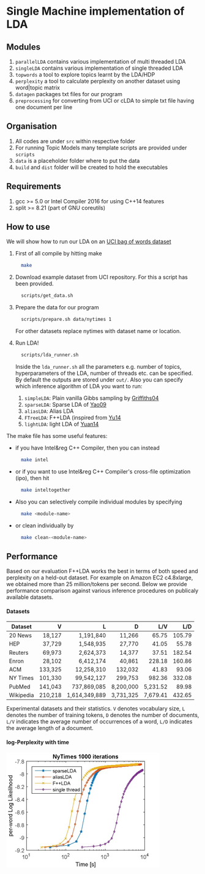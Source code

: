 # Single Machine implementation of LDA

## Modules
1. `parallelLDA` contains various implementation of multi threaded LDA
2. `singleLDA` contains various implementation of single threaded LDA
3. `topwords` a tool to explore topics learnt by the LDA/HDP
4. `perplexity` a tool to calculate perplexity on another dataset using word|topic matrix
5. `datagen` packages txt files for our program
6. `preprocessing` for converting from UCI or cLDA to simple txt file having one document per line


## Organisation
1. All codes are under `src` within respective folder
2. For running Topic Models many template scripts are provided under `scripts`
3. `data` is a placeholder folder where to put the data
4. `build` and `dist` folder will be created to hold the executables


## Requirements
1. gcc >= 5.0 or Intel Compiler 2016 for using C++14 features
2. split >= 8.21 (part of GNU coreutils)

## How to use
We will show how to run our LDA on an [UCI bag of words dataset](https://archive.ics.uci.edu/ml/datasets/Bag+of+Words)

1. First of all compile by hitting make

   ```bash
     make
   ```

2. Download example dataset from UCI repository. For this a script has been provided.

   ```bash
     scripts/get_data.sh
   ```

3. Prepare the data for our program

   ```bash
     scripts/prepare.sh data/nytimes 1
   ```

   For other datasets replace nytimes with dataset name or location.

4. Run LDA!

   ```bash
     scripts/lda_runner.sh
   ```

   Inside the `lda_runner.sh` all the parameters e.g. number of topics, hyperparameters of the LDA, number of threads etc. can be specified. By default the outputs are stored under `out/`. Also you can specify which inference algorithm of LDA you want to run:
   1. `simpleLDA`: Plain vanilla Gibbs sampling by [Griffiths04](http://www.pnas.org/content/101/suppl_1/5228.abstract)
   2. `sparseLDA`: Sparse LDA of [Yao09](http://dl.acm.org/citation.cfm?id=1557121)
   3. `aliasLDA`: Alias LDA
   4. `FTreeLDA`: F++LDA (inspired from [Yu14](http://arxiv.org/abs/1412.4986)
   5. `lightLDA`: light LDA of [Yuan14](http://arxiv.org/abs/1412.1576)

The make file has some useful features:

- if you have Intel&reg C++ Compiler, then you can instead

   ```bash
     make intel
   ```

- or if you want to use Intel&reg C++ Compiler's cross-file optimization (ipo), then hit
   
   ```bash
     make inteltogether
   ```

- Also you can selectively compile individual modules by specifying

   ```bash
     make <module-name>
   ```

- or clean individually by

   ```bash
     make clean-<module-name>
   ```

## Performance
Based on our evaluation F++LDA works the best in terms of both speed and perplexity on a held-out dataset. For example on Amazon EC2 c4.8xlarge, we obtained more than 25 million/tokens per second. Below we provide performance comparison against various inference procedures on publicaly available datasets.

#### Datasets

|  Dataset     |  V        |  L              |  D           |  L/V      |  L/D      |
| ------------ | --------: | --------------: | -----------: | --------: | --------: |
|  20 News     |  18,127   |  1,191,840	   |	11,266	   |	65.75    |  105.79   |
|  HEP         |  37,729	|	1,548,935	   |	27,770	   |	41.05	   |	55.78 	|
|  Reuters     |	69,973   |	2,624,373      |	14,377	   |	37.51	   |	182.54 	|
|  Enron       |	28,102	|	6,412,174      |	40,861	   |	228.18   |	160.86   |
|  ACM         |	133,325  |  12,258,310     |	132,032	   |	41.83    |  93.06    |
|  NY Times    |  101,330  |  99,542,127     |  299,753     |  982.36   |  332.08   |
|  PubMed      |  141,043  |  737,869,085    |  8,200,000   |  5,231.52	|	89.98    |
|  Wikipedia   |	210,218  |  1,614,349,889  |  3,731,325   |  7,679.41	|	432.65 	|

   Experimental datasets and their statistics. `V` denotes vocabulary size, `L` denotes the number of training tokens, `D` denotes
   the number of documents, `L/V` indicates the average number of occurrences of a word, `L/D` indicates the average length of a
   document.
  
#### log-Perplexity with time

<img src=https://raw.githubusercontent.com/dmlc/experimental-lda/master/nytimes_llh_v_time.jpg width=400/>
